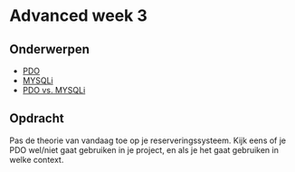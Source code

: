 # Advanced week 3

## Onderwerpen
- [PDO](http://www.php.net/manual/en/book.pdo.php)
- [MYSQLi](http://www.php.net/manual/en/book.mysqli.php)
- [PDO vs. MYSQLi](http://net.tutsplus.com/tutorials/php/pdo-vs-mysqli-which-should-you-use/)

## Opdracht
Pas de theorie van vandaag toe op je reserveringssysteem. Kijk eens of je PDO wel/niet gaat gebruiken in je project,
en als je het gaat gebruiken in welke context.